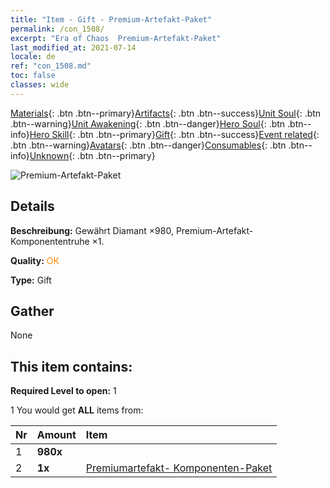 ```yaml
---
title: "Item - Gift - Premium-Artefakt-Paket"
permalink: /con_1508/
excerpt: "Era of Chaos  Premium-Artefakt-Paket"
last_modified_at: 2021-07-14
locale: de
ref: "con_1508.md"
toc: false
classes: wide
---
```

 [Materials](/ItemsDE/){: .btn .btn--primary}[Artifacts](/ItemsDE/Artifacts/){: .btn .btn--success}[Unit Soul](/ItemsDE/UnitSoul/){: .btn .btn--warning}[Unit Awakening](/ItemsDE/UnitAwakening/){: .btn .btn--danger}[Hero Soul](/ItemsDE/HeroSoul/){: .btn .btn--info}[Hero Skill](/ItemsDE/HeroSkill/){: .btn .btn--primary}[Gift](/ItemsDE/Gift/){: .btn .btn--success}[Event related](/ItemsDE/Events/){: .btn .btn--warning}[Avatars](/ItemsDE/Avatars/){: .btn .btn--danger}[Consumables](/ItemsDE/Consumables/){: .btn .btn--info}[Unknown](/ItemsDE/Unknown/){: .btn .btn--primary}

 ![Premium-Artefakt-Paket](/images/t/i_907046.png)

## Details
 **Beschreibung:** Gewährt Diamant ×980, Premium-Artefakt-Komponententruhe ×1.

 **Quality:** <span style="color: #FF8C00">OK</span>

 **Type:** Gift

## Gather

  None

## This item contains:

 **Required Level to open:** 1

 1 You would get **ALL** items  from:

  | Nr | Amount |     Item    |
  |:---|:-------|:------------|
  | 1 |  **980x** | <i class="fas fa-gem"/> |  | 
  | 2 |  **1x** | [Premiumartefakt- Komponenten-Paket](/ItemsDE/con_1507/) |  | 
